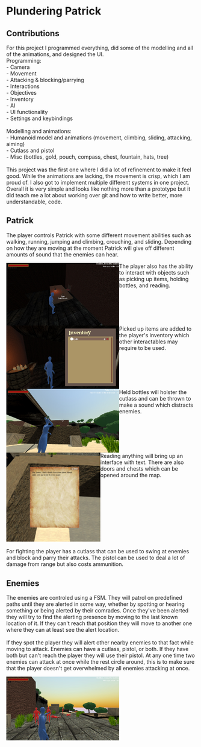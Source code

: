 # Plundering Patrick

## Contributions
For this project I programmed everything, did some of the modelling and all of the animations, and designed the UI. <br />
Programming: <br />
    - Camera <br />
    - Movement <br />
    - Attacking & blocking/parrying <br />
    - Interactions <br />
    - Objectives <br />
    - Inventory <br />
    - AI <br />
    - UI functionality <br />
    - Settings and keybindings <br />
 <br />
 Modelling and animations: <br />
    - Humanoid model and animations (movement, climbing, sliding, attacking, aiming) <br />
    - Cutlass and pistol <br />
    - Misc (bottles, gold, pouch, compass, chest, fountain, hats, tree) <br />
<br />
This project was the first one where I did a lot of refinement to make it feel good. While the animations are lacking, the movement is crisp, which I am proud of. I also got to implement multiple different systems in one project. Overall it is very simple and looks like nothing more than a prototype but it did teach me a lot about working over git and how to write better, more understandable, code.

## Patrick
The player controls Patrick with some different movement abilities such as walking, running, jumping and climbing, crouching, and sliding. Depending on how they are moving at the moment Patrick will give off different amounts of sound that the enemies can hear.

<img src="Plundering Patrick Interaction.jpg" align="left" width="300">
The player also has the ability to interact with objects such as picking up items, holding bottles, and reading. <br clear="left" />

<img src="Plundering Patrick Inventory.jpg" align="left" width="300">
Picked up items are added to the player's inventory which other interactables may require to be used. <br clear="left" />

<img src="Plundering Patrick Throwing.jpg" align="left" width="300">
Held bottles will holster the cutlass and can be thrown to make a sound which distracts enemies. <br clear="left" />

<img src="Plundering Patrick Reading.jpg" align="left" width="250">
Reading anything will bring up an interface with text. There are also doors and chests which can be opened around the map. <br clear="left" />
<br />
For fighting the player has a cutlass that can be used to swing at enemies and block and parry their attacks. The pistol can be used to deal a lot of damage from range but also costs ammunition.

## Enemies
The enemies are controled using a FSM. They will patrol on predefined paths until they are alerted in some way, whether by spotting or hearing something or being alerted by their comrades. Once they've been alerted they will try to find the alerting presence by moving to the last known location of it. If they can't reach that position they will move to another one where they can at least see the alert location. <br />
<br />
If they spot the player they will alert other nearby enemies to that fact while moving to attack. Enemies can have a cutlass, pistol, or both. If they have both but can't reach the player they will use their pistol. At any one time two enemies can attack at once while the rest circle around, this is to make sure that the player doesn't get overwhelmed by all enemies attacking at once.

<img src="Plundering Patrick Combat.jpg" width="300">